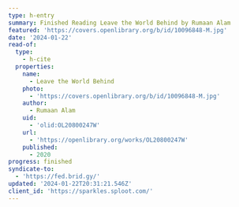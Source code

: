 ```yaml
---
type: h-entry
summary: Finished Reading Leave the World Behind by Rumaan Alam
featured: 'https://covers.openlibrary.org/b/id/10096848-M.jpg'
date: '2024-01-22'
read-of:
  type:
    - h-cite
  properties:
    name:
      - Leave the World Behind
    photo:
      - 'https://covers.openlibrary.org/b/id/10096848-M.jpg'
    author:
      - Rumaan Alam
    uid:
      - 'olid:OL20800247W'
    url:
      - 'https://openlibrary.org/works/OL20800247W'
    published:
      - 2020
progress: finished
syndicate-to:
  - 'https://fed.brid.gy/'
updated: '2024-01-22T20:31:21.546Z'
client_id: 'https://sparkles.sploot.com/'
---
```


